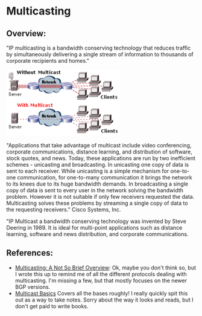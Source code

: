 # Multicasting

## Overview: 
"IP multicasting is a bandwidth conserving technology that reduces traffic by simultaneously delivering a single stream of information to thousands of corporate recipients and homes."

<img src="img/ipcard.gif" width="300" alt="">

"Applications that take advantage of multicast include video conferencing, corporate communications, distance learning, and distribution of software, stock quotes, and news. Today, these applications are run by two inefficient schemes - unicasting and broadcasting. In unicasting one copy of data is sent to each receiver. While unicasting is a simple mechanism for one-to-one communication, for one-to-many communication it brings the network to its knees due to its huge bandwidth demands. In broadcasting a single copy of data is sent to every user in the network solving the bandwidth problem. However it is not suitable if only few receivers requested the data. Multicasting solves these problems by streaming a single copy of data to the requesting receivers."
Cisco Systems, Inc.

"IP Multicast a bandwidth conserving technology was invented by Steve Deering in 1989. It is ideal for multi-point applications such as distance learning, software and news distribution, and corporate communications.

## References: 

- [Multicasting: A Not So Brief Overview](multicasting_v2.md): Ok, maybe you don't think so, but I wrote this up to remind me of all the different protocols dealing with multicasting. I'm missing a few, but that mostly focuses on the newer BGP versions.
- [Multicast Basics](Multicast_Notes_rough.md) Covers all the bases roughly! I really quickly spit this out as a way to take notes. Sorry about the way it looks and reads, but I don't get paid to write books.
